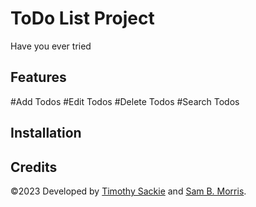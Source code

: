 # ToDo List Project
Have you ever tried


## Features

#Add Todos
#Edit Todos
#Delete Todos
#Search Todos

## Installation

## Credits
&copy;2023 Developed by [Timothy Sackie]() and [Sam B. Morris](https://github.com/divinestylus).
